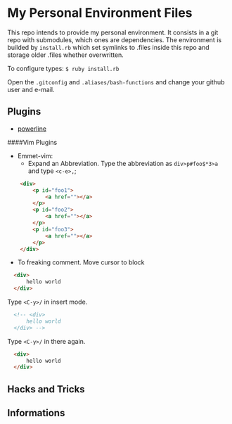 My Personal Environment Files
====================

This repo intends to provide my personal environment. It consists in a git repo with submodules, which ones are dependencies.
The environment is builded by `install.rb` which set symlinks to .files inside this repo and storage older .files whether overwritten.

To configure types:
`$ ruby install.rb`

Open the `.gitconfig` and `.aliases/bash-functions` and change your github user and e-mail.


Plugins
-------

- [powerline](http://www.tecmint.com/powerline-adds-powerful-statuslines-and-prompts-to-vim-and-bash/)

####Vim Plugins

- Emmet-vim:
    - Expand an Abbreviation. Type the abbreviation as `div>p#foo$*3>a` and type `<c-e>,`;
```html
    <div>
        <p id="foo1">
            <a href=""></a>
        </p>
        <p id="foo2">
            <a href=""></a>
        </p>
        <p id="foo3">
            <a href=""></a>
        </p>
    </div>
```
- To freaking comment.
  Move cursor to block
```html
  <div>
      hello world
  </div>
```
  Type `<C-y>/` in insert mode.
```html
  <!-- <div>
      hello world
  </div> -->
```
  Type `<C-y>/` in there again.
```html
  <div>
      hello world
  </div>
```

Hacks and Tricks
-------------

Informations
-------------

>
